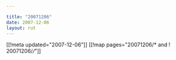 ```yaml
---

title: "20071206"
date: 2007-12-06
layout: rut
---
```


[[!meta updated="2007-12-06"]]
[[!map pages="20071206/* and ! 20071206/*/*"]]
